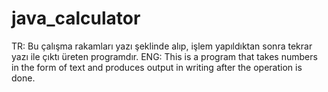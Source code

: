 # java_calculator

TR: Bu çalışma rakamları yazı şeklinde alıp, işlem yapıldıktan sonra tekrar yazı ile çıktı üreten programdır.
ENG: This is a program that takes numbers in the form of text and produces output in writing after the operation is done.
